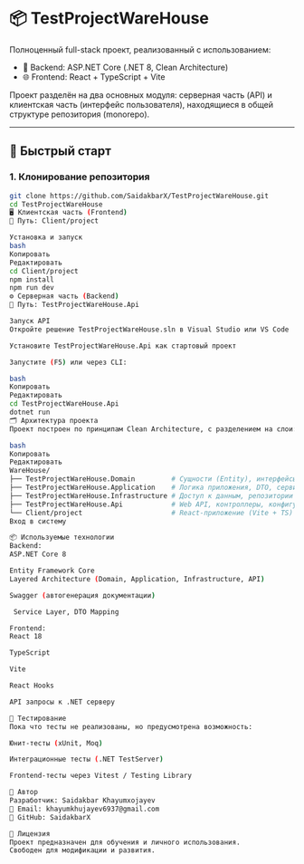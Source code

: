 # 📦 TestProjectWareHouse

Полноценный full-stack проект, реализованный с использованием:

- 🔧 Backend: ASP.NET Core (.NET 8, Clean Architecture)
- 🌐 Frontend: React + TypeScript + Vite

Проект разделён на два основных модуля: серверная часть (API) и клиентская часть (интерфейс пользователя), находящиеся в общей структуре репозитория (monorepo).

---

## 🚀 Быстрый старт

### 1. Клонирование репозитория
```bash
git clone https://github.com/SaidakbarX/TestProjectWareHouse.git
cd TestProjectWareHouse
🖥️ Клиентская часть (Frontend)
📁 Путь: Client/project

Установка и запуск
bash
Копировать
Редактировать
cd Client/project
npm install
npm run dev
⚙️ Серверная часть (Backend)
📁 Путь: TestProjectWareHouse.Api

Запуск API
Откройте решение TestProjectWareHouse.sln в Visual Studio или VS Code

Установите TestProjectWareHouse.Api как стартовый проект

Запустите (F5) или через CLI:

bash
Копировать
Редактировать
cd TestProjectWareHouse.Api
dotnet run
🗂️ Архитектура проекта
Проект построен по принципам Clean Architecture, с разделением на слои:

bash
Копировать
Редактировать
WareHouse/
├── TestProjectWareHouse.Domain         # Сущности (Entity), интерфейсы
├── TestProjectWareHouse.Application    # Логика приложения, DTO, сервисы
├── TestProjectWareHouse.Infrastructure # Доступ к данным, репозитории (EF Core)
├── TestProjectWareHouse.Api            # Web API, контроллеры, конфигурация
└── Client/project                      # React-приложение (Vite + TS)
Вход в систему

📦 Используемые технологии
Backend:
ASP.NET Core 8

Entity Framework Core
Layered Architecture (Domain, Application, Infrastructure, API)

Swagger (автогенерация документации)

 Service Layer, DTO Mapping

Frontend:
React 18

TypeScript

Vite

React Hooks

API запросы к .NET серверу

🧪 Тестирование
Пока что тесты не реализованы, но предусмотрена возможность:

Юнит-тесты (xUnit, Moq)

Интеграционные тесты (.NET TestServer)

Frontend-тесты через Vitest / Testing Library

📝 Автор
Разработчик: Saidakbar Khayumxojayev
📧 Email: khayumkhujayev6937@gmail.com
🔗 GitHub: SaidakbarX

📄 Лицензия
Проект предназначен для обучения и личного использования.
Свободен для модификации и развития.
